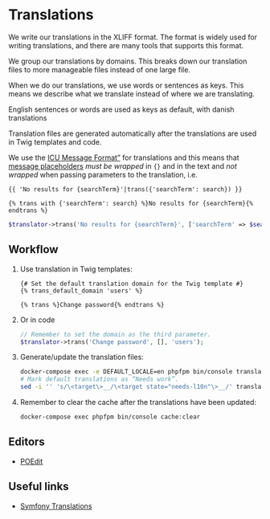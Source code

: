 # Translations

We write our translations in the XLIFF format. The format
is widely used for writing translations, and there are
many tools that supports this format.

We group our translations by domains. This breaks down our translation
files to more manageable files instead of one large file.

When we do our translations, we use words or sentences as keys. This
means we describe what we translate instead of where we are translating.

English sentences or words are used as keys as default, with danish translations

Translation files are generated automatically after the translations are
used in Twig templates and code.

We use the [ICU Message
Format”](https://symfony.com/doc/current/translation/message_format.html) for
translations and this means that [message
placeholders](https://symfony.com/doc/current/translation/message_format.html#message-placeholders)
*must be wrapped* in `{}` and in the text and *not wrapped* when passing
parameters to the translation, i.e.

```twig
{{ 'No results for {searchTerm}'|trans({'searchTerm': search}) }}
```

```twig
{% trans with {'searchTerm': search} %}No results for {searchTerm}{% endtrans %}
```

```php
$translator->trans('No results for {searchTerm}', ['searchTerm' => $search])
```

## Workflow

1. Use translation in Twig templates:

   ```twig
   {# Set the default translation domain for the Twig template #}
   {% trans_default_domain 'users' %}

   {% trans %}Change password{% endtrans %}
   ```

2. Or in code

   ```php
   // Remember to set the domain as the third parameter.
   $translator->trans('Change password', [], 'users');
   ```

3. Generate/update the translation files:

   ```sh
   docker-compose exec -e DEFAULT_LOCALE=en phpfpm bin/console translation:extract --force da
   # Mark default translations as “Needs work”.
   sed -i '' 's/\<target\>__/\<target state="needs-l10n"\>__/' translations/*.xlf
   ```

4. Remember to clear the cache after the translations have been updated:

   ```sh
   docker-compose exec phpfpm bin/console cache:clear
   ```

## Editors

* [POEdit](https://poedit.net/)

## Useful links

* [Symfony Translations](https://symfony.com/doc/current/translation.html)
